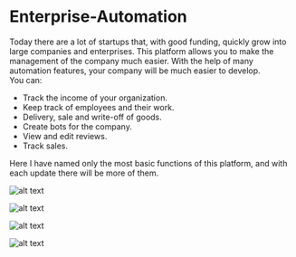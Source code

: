 # Enterprise-Automation
Today there are a lot of startups that, with good funding, quickly grow into large companies and enterprises. This platform allows you to make the management of the company much easier. With the help of many automation features, your company will be much easier to develop.<br />
You can:
<ul>
  <li />Track the income of your organization.<br />
  <li />Keep track of employees and their work.<br />
  <li />Delivery, sale and write-off of goods.<br />
  <li />Create bots for the company.<br />
  <li />View and edit reviews.<br />
  <li />Track sales.<br />
 </ul>
 
 Here I have named only the most basic functions of this platform, and with each update there will be more of them.
 
 ![alt text](https://sun9-42.userapi.com/impg/JkK7RQIjQWzq8DXRSW3gNd4CmfQ3yeD8BhqILQ/cgj3TcUcaAU.jpg?size=1919x937&quality=95&sign=65322b4051f7eeb0df461b17116eaeca&type=album)
 
 ![alt text](https://sun9-73.userapi.com/impg/M_YSCNIpF7Tcl0Qy-8DgAN5tvNmwmWQEYuws0Q/-_w_dRipUzg.jpg?size=1919x936&quality=95&sign=29f4024dc04ab980a07501eec323f3cb&type=album)
 
 ![alt text](https://sun9-22.userapi.com/impg/r_fSWksAinkVq6DwLYI9c1vB2ZN410FsDe38bw/bWr8aEE58Rg.jpg?size=1919x937&quality=95&sign=1974bb1d83a38b0fae8d57ed30ab0b12&type=album)
 
 ![alt text](https://sun9-7.userapi.com/impg/g3dKxf_jv8uqjPQwYfKTZnJTE-L8GdaMs3UWjA/N6_8ZpPFHBY.jpg?size=1919x936&quality=95&sign=1fafdc1dbb13ffabbeee3d13f8a00232&type=album)
